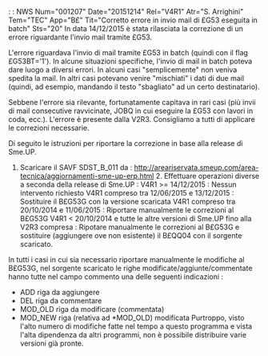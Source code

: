  :  : NWS Num="001207" Date="20151214" Rel="V4R1" Atr="S. Arrighini" Tem="TEC" App="B£" Tit="Corretto errore in invio mail di £G53 eseguita in batch" Sts="20"
In data 14/12/2015 è stata rilasciata la correzione di un errore riguardante l'invio mail tramite £G53.

L'errore riguardava l'invio di mail tramite £G53 in batch (quindi con il flag £G53BT='1').
In alcune situazioni specifiche, l'invio di mail in batch poteva dare luogo a diversi errori.
In alcuni casi "semplicemente" non veniva spedita la mail.
In altri casi potevano venire "mischiati" i dati di due mail (quindi, ad esempio, mandando il testo
"sbagliato" ad un certo destinatario).

Sebbene l'errore sia rilevante, fortunatamente capitava in rari casi (più invii di mail consecutive
ravvicinate, JOBQ in cui eseguire la £G53 con lavori in coda, ecc.).
L'errore è presente dalla V2R3.
Consigliamo a tutti di applicare le correzioni necessarie.

Di seguito le istruzioni per riportare la correzione in base alla release di Sme.UP.
1. Scaricare il SAVF SDST_B_011 da : 
http://areariservata.smeup.com/area-tecnica/aggiornamenti-sme-up-erp.html 2. Effettuare operazioni diverse a seconda della release di Sme.UP : 
V4R1 >= 14/12/2015 :  Nessun intervento richiesto
V4R1 compreso tra 12/06/2015 e 13/12/2015 :  Sostituire il B£G53G con la versione scaricata V4R1 compreso tra 20/10/2014 e 11/06/2015 :  Riportare manualmente le correzioni al B£G53G V4R1 < 20/10/2014 e tutte le altre versioni di Sme.UP fino alla V2R3 compresa :  Ripotare manualmente
le correzioni al B£G53G e sostituire (aggiungere ove non esistente) il B£QQ04 con il sorgente scaricato.

In tutti i casi in cui sia necessario riportare manualmente le modifiche al B£G53G, nel sorgente scaricato le righe modificate/aggiunte/commentate hanno tutte nel campo commento una delle seguenti
indicazioni : 
- ADD riga da aggiungere
- DEL riga da commentare
- MOD_OLD riga da modificare (commentata)
- MOD_NEW riga (relativa ad \*MOD_OLD) modificata
Purtroppo, visto l'alto numero di modifiche fatte nel tempo a questo programma e vista l'alta dipendenza da altri programmi, non è possibile distribuire varie versioni già pronte.
